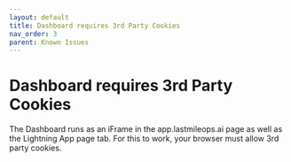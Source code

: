 ```yaml
---
layout: default 
title: Dashboard requires 3rd Party Cookies
nav_order: 3
parent: Known Issues
---
```


# Dashboard requires 3rd Party Cookies

The Dashboard runs as an iFrame in the app.lastmileops.ai page as well as the Lightning App page tab. For this to work, your browser must allow 3rd party cookies.

